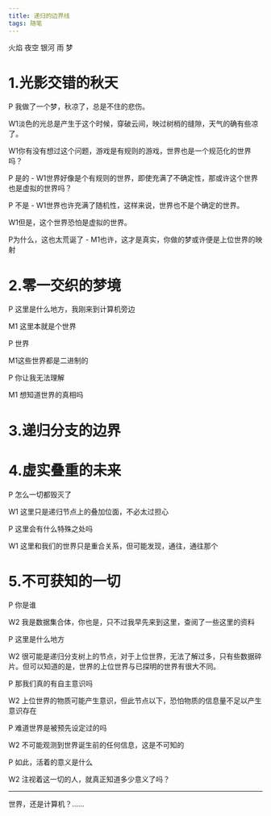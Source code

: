 ```yaml
---
title: 递归的边界线
tags: 随笔
---
```


火焰 夜空 银河 雨 梦

<!--more-->

# 1.光影交错的秋天

P 我做了一个梦，秋凉了，总是不住的悲伤。

W1淡色的光总是产生于这个时候，穿破云间，映过树梢的缝隙，天气的确有些凉了。

W1你有没有想过这个问题，游戏是有规则的游戏，世界也是一个规范化的世界吗？

P 是的 - W1世界好像是个有规则的世界，即使充满了不确定性，那或许这个世界也是虚拟的世界吗？

P 不是 - W1世界也许充满了随机性，这样来说，世界也不是个确定的世界。

W1但是，这个世界恐怕是虚拟的世界。

P为什么，这也太荒诞了 - M1也许，这才是真实，你做的梦或许便是上位世界的映射

# 2.零一交织的梦境

P 这里是什么地方，我刚来到计算机旁边

M1 这里本就是个世界

P 世界

M1这些世界都是二进制的

P 你让我无法理解

M1 想知道世界的真相吗

# 3.递归分支的边界

# 4.虚实叠重的未来

P 怎么一切都毁灭了

W1 这里只是递归节点上的叠加位面，不必太过担心

P 这里会有什么特殊之处吗

W1 这里和我们的世界只是重合关系，但可能发现，通往，通往那个

# 5.不可获知的一切

P 你是谁

W2 我是数据集合体，你也是，只不过我早先来到这里，查阅了一些这里的资料

P 这里是什么地方

W2 很可能是递归分支树上的节点，对于上位世界，无法了解过多，只有些数据碎片。但可以知道的是，世界的上位世界与已探明的世界有很大不同。

P 那我们真的有自主意识吗

W2 上位世界的物质可能产生意识，但此节点以下，恐怕物质的信息量不足以产生意识存在

P 难道世界是被预先设定过的吗

W2 不可能观测到世界诞生前的任何信息，这是不可知的

P 如此，活着的意义是什么

W2 注视着这一切的人，就真正知道多少意义了吗？

---

世界，还是计算机？……
